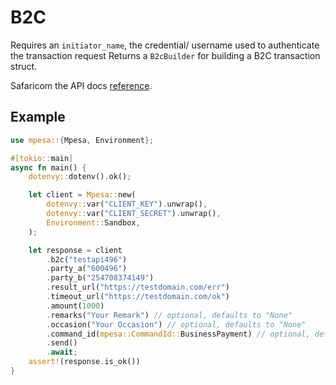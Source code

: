 # B2C

Requires an `initiator_name`, the credential/ username used to authenticate the transaction request
Returns a `B2cBuilder` for building a B2C transaction struct.

Safaricom the API docs [reference](https://developer.safaricom.co.ke/APIs/BusinessToCustomer).

## Example

```rust
use mpesa::{Mpesa, Environment};

#[tokio::main]
async fn main() {
    dotenvy::dotenv().ok();

    let client = Mpesa::new(
        dotenvy::var("CLIENT_KEY").unwrap(),
        dotenvy::var("CLIENT_SECRET").unwrap(),
        Environment::Sandbox,
    );

    let response = client
        .b2c("testapi496")
        .party_a("600496")
        .party_b("254708374149")
        .result_url("https://testdomain.com/err")
        .timeout_url("https://testdomain.com/ok")
        .amount(1000)
        .remarks("Your Remark") // optional, defaults to "None"
        .occasion("Your Occasion") // optional, defaults to "None"
        .command_id(mpesa::CommandId::BusinessPayment) // optional, defaults to `CommandId::BusinessPayment`
        .send()
        .await;
    assert!(response.is_ok())
}
```
